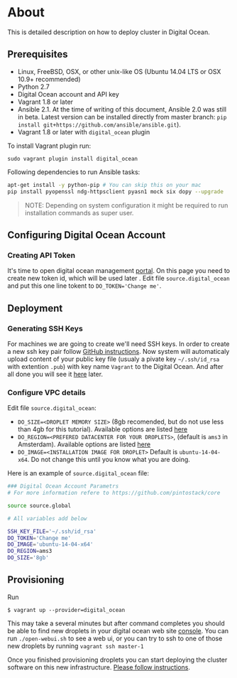 # About

This is detailed description on how to deploy cluster in Digital Ocean.


## Prerequisites 
* Linux, FreeBSD, OSX, or other unix-like OS (Ubuntu 14.04 LTS or OSX 10.9+ recommended)
* Python 2.7
* Digital Ocean account and API key
* Vagrant 1.8 or later
* Ansible 2.1. At the time of writing of this document, Ansible 2.0 was still in beta. Latest version can be installed directly from master branch: ```pip install git+https://github.com/ansible/ansible.git```). 
* Vagrant 1.8 or later with ```digital_ocean``` plugin

To install Vagrant plugin run:
```
sudo vagrant plugin install digital_ocean
```
Following dependencies to run Ansible tasks:
```bash
apt-get install -y python-pip # You can skip this on your mac
pip install pyopenssl ndg-httpsclient pyasn1 mock six dopy --upgrade
```
> NOTE: Depending on system configuration it might be required to run installation commands as super user. 

## Configuring Digital Ocean Account

### Creating API Token

It's time to open digital ocean management [portal](https://cloud.digitalocean.com/settings/applications). On this page you need to create new token id, which will be used later . Edit file ```source.digital_ocean``` and put this one line tokent to ```DO_TOKEN='Change me'```.

## Deployment

### Generating SSH Keys

For machines we are going to create we'll need SSH keys. In order to create a new ssh key pair follow [GitHub instructions](https://help.github.com/articles/generating-ssh-keys/). Now system will automaticaly upload content of your public key file (usualy a pivate key ```~/.ssh/id_rsa``` with extention ```.pub```) with key name ```Vagrant``` to the Digital Ocean. And after all done you will see it [here](https://cloud.digitalocean.com/settings/security) later.

### Configure VPC details

Edit file ```source.digital_ocean```:
* ```DO_SIZE=<DROPLET MEMORY SIZE>``` (8gb recomended, but do not use less than 4gb for this tutorial). Available options are listed [here](https://www.digitalocean.com/pricing/)
* ```DO_REGION=<PREFERED DATACENTER FOR YOUR DROPLETS>```, (default is ```ams3``` in Amsterdam). Available options are listed [here](https://www.digitalocean.com/features/reliability/)
* ```DO_IMAGE=<INSTALLATION IMAGE FOR DROPLET>``` Default is ```ubuntu-14-04-x64```. Do not change this until you know what you are doing. 

Here is an example of ```source.digital_ocean``` file:
```bash
### Digital Ocean Account Parametrs
# For more information refere to https://github.com/pintostack/core

source source.global

# All variables add below

SSH_KEY_FILE='~/.ssh/id_rsa'
DO_TOKEN='Change me'
DO_IMAGE='ubuntu-14-04-x64'
DO_REGION=ams3
DO_SIZE='8gb'
```

## Provisioning

Run
```
$ vagrant up --provider=digital_ocean
```

This may take a several minutes but after command completes you should be able to find new droplets in your digital ocean web site [console](https://cloud.digitalocean.com/droplets).  You can run ```./open-webui.sh``` to see a web ui, or you can try to ssh to one of those new droplets by running ```vagrant ssh master-1```

Once you finished provisioning droplets you can start deploying the cluster software on this new infrastructure.
[Please follow instructions](../README.install.md#bootstrap).
